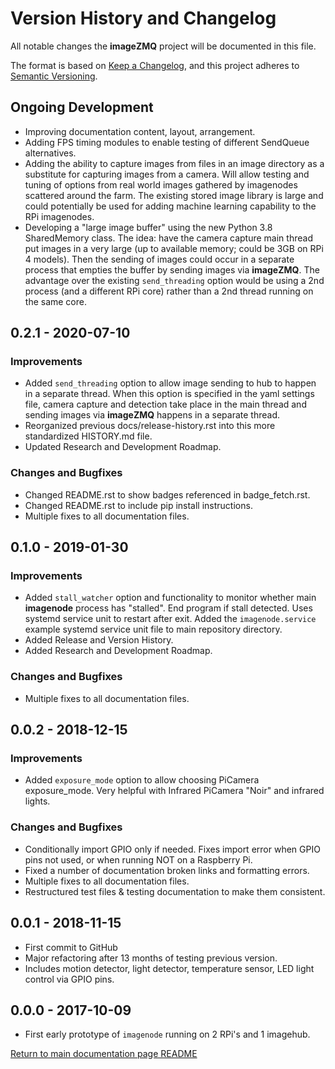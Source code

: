 # Version History and Changelog

All notable changes the **imageZMQ** project will be documented in this file.

The format is based on [Keep a Changelog](https://keepachangelog.com/en/1.0.0/),
and this project adheres to [Semantic Versioning](https://semver.org/spec/v2.0.0.html).

## Ongoing Development

- Improving documentation content, layout, arrangement.
- Adding FPS timing modules to enable testing of different SendQueue
  alternatives.
- Adding the ability to capture images from files in an image directory as a
  substitute for capturing images from a camera. Will allow testing and tuning
  of options from real world images gathered by imagenodes scattered around the
  farm. The existing stored image library is large and could potentially be used
  for adding machine learning capability to the RPi imagenodes.
- Developing a "large image buffer" using the new Python 3.8 SharedMemory
  class. The idea: have the camera capture main thread put images in a very
  large (up to available memory; could be 3GB on RPi 4 models). Then the sending
  of images could occur in a separate process that empties the buffer by
  sending images via **imageZMQ**. The advantage over the existing
  ``send_threading`` option would be using a 2nd process (and a different
  RPi core) rather than a 2nd thread running on the same core.

## 0.2.1 - 2020-07-10

### Improvements

- Added ``send_threading`` option to allow image sending to hub to happen in a
  separate thread. When this option is specified in the yaml settings file,
  camera capture and detection take place in the main thread and sending images
  via **imageZMQ** happens in a separate thread.
- Reorganized previous docs/release-history.rst into this more standardized
  HISTORY.md file.
- Updated Research and Development Roadmap.

### Changes and Bugfixes

- Changed README.rst to show badges referenced in badge_fetch.rst.
- Changed README.rst to include pip install instructions.
- Multiple fixes to all documentation files.

## 0.1.0 - 2019-01-30

### Improvements

- Added ``stall_watcher`` option and functionality to monitor whether main
  **imagenode** process has "stalled". End program if stall detected. Uses
  systemd service unit to restart after exit. Added the ``imagenode.service``
  example systemd service unit file to main repository directory.
- Added Release and Version History.
- Added Research and Development Roadmap.

### Changes and Bugfixes

- Multiple fixes to all documentation files.

## 0.0.2 - 2018-12-15

### Improvements

- Added ``exposure_mode`` option to allow choosing PiCamera exposure_mode.
  Very helpful with Infrared PiCamera "Noir" and infrared lights.

### Changes and Bugfixes

- Conditionally import GPIO only if needed. Fixes import error when GPIO pins
  not used, or when running NOT on a Raspberry Pi.
- Fixed a number of documentation broken links and formatting errors.
- Multiple fixes to all documentation files.
- Restructured test files & testing documentation to make them consistent.

## 0.0.1 - 2018-11-15

- First commit to GitHub
- Major refactoring after 13 months of testing previous version.
- Includes motion detector, light detector, temperature sensor, LED light
  control via GPIO pins.

## 0.0.0 - 2017-10-09

- First early prototype of `imagenode` running on 2 RPi's and 1 imagehub.

[Return to main documentation page README](README.rst)
